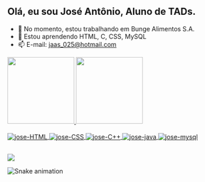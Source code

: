 ## Olá, eu sou José Antônio, Aluno de TADs.
- 🔭 No momento, estou trabalhando em Bunge Alimentos S.A.
- 🌱 Estou aprendendo HTML, C, CSS, MySQL
- 📫 E-mail: jaas_025@hotmail.com


<div align="left">
  <a href="https://github.com/JoseAntonioAlves">
  <img height="150em" src="https://github-readme-stats.vercel.app/api?username=JoseAntonioAlves&show_icons=true&theme=chartreuse-dark&include_all_commits=true&count_private=true"/>
  <img height="150em" src="https://github-readme-stats.vercel.app/api/top-langs/?username=JoseAntonioAlves&layout=compact&theme=chartreuse-dark&count_private=true">
    
 <!--  <img height="150em" src="https://github-readme-stats.vercel.app/api?username=JoseAntonioAlves&count_private=true"> -->
    
</div>

  
 <div style="display: inline_block"><br>
    <img align="center" alt="jose-HTML" src="https://img.shields.io/badge/HTML5-E34F26?style=for-the-badge&logo=html5&logoColor=white">
    <img align="center" alt="jose-CSS" src="https://img.shields.io/badge/CSS3-1572B6?style=for-the-badge&logo=css3&logoColor=white">
    <img align="center" alt="jose-C++" src="https://img.shields.io/badge/C%2B%2B-00599C?style=for-the-badge&logo=c%2B%2B&logoColor=white">
    <img align="center" alt="jose-java" src="https://img.shields.io/badge/Java-ED8B00?style=for-the-badge&logo=java&logoColor=white">
    <img align="center" alt="jose-mysql" src="https://img.shields.io/badge/MySQL-0000E3?style=for-the-badge&logo=mysql&logoColor=white">
    <!-- https://dev.to/envoy_/150-badges-for-github-pnk -->
   
   
</div>
  
  ##
  
  <div>
    <a href="https://www.linkedin.com/in/jose-antonio-alves" target="_blank"><img src="https://img.shields.io/badge/-LinkedIn-%230077B5?style=for-the-badge&logo=linkedin&logoColor=white" target="_blank"></a> 
    
 ![Snake animation](https://github.com/JoseAntonioAlves/JoseAntonioAlves/blob/output/github-contribution-grid-snake.svg)
    
  </div> 
